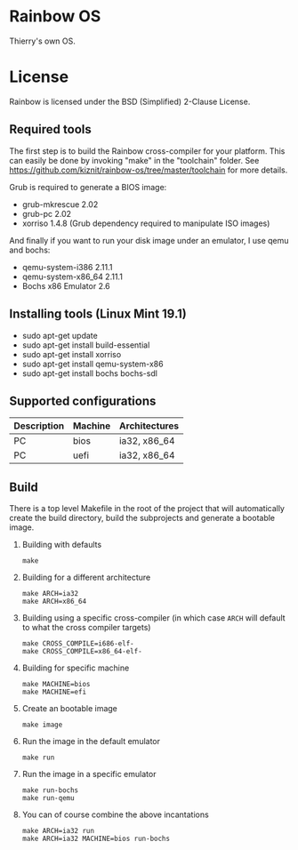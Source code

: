 Rainbow OS
==========

Thierry's own OS.


License
=======

Rainbow is licensed under the BSD (Simplified) 2-Clause License.


Required tools
--------------

The first step is to build the Rainbow cross-compiler for your platform. This can easily be done by invoking "make" in the "toolchain" folder.
See https://github.com/kiznit/rainbow-os/tree/master/toolchain for more details.

Grub is required to generate a BIOS image:

* grub-mkrescue 2.02
* grub-pc 2.02
* xorriso 1.4.8 (Grub dependency required to manipulate ISO images)

And finally if you want to run your disk image under an emulator, I use qemu and bochs:

* qemu-system-i386 2.11.1
* qemu-system-x86_64 2.11.1
* Bochs x86 Emulator 2.6


Installing tools (Linux Mint 19.1)
----------------------------------

* sudo apt-get update
* sudo apt-get install build-essential
* sudo apt-get install xorriso
* sudo apt-get install qemu-system-x86
* sudo apt-get install bochs bochs-sdl


Supported configurations
------------------------

| Description | Machine | Architectures |
|-------------|----------|---------------|
| PC          | bios     | ia32, x86_64  |
| PC          | uefi     | ia32, x86_64  |



Build
-----

There is a top level Makefile in the root of the project that will automatically
create the build directory, build the subprojects and generate a bootable image.

1) Building with defaults

    ```
    make
    ```

2) Building for a different architecture

    ```
    make ARCH=ia32
    make ARCH=x86_64
    ```

3) Building using a specific cross-compiler (in which case `ARCH` will default to what the cross compiler targets)

    ```
    make CROSS_COMPILE=i686-elf-
    make CROSS_COMPILE=x86_64-elf-
    ```

4) Building for specific machine

    ```
    make MACHINE=bios
    make MACHINE=efi
    ```

5) Create an bootable image

    ```
    make image
    ```

6) Run the image in the default emulator

    ```
    make run
    ```

7) Run the image in a specific emulator

    ```
    make run-bochs
    make run-qemu
    ```

8) You can of course combine the above incantations

    ```
    make ARCH=ia32 run
    make ARCH=ia32 MACHINE=bios run-bochs
    ```

